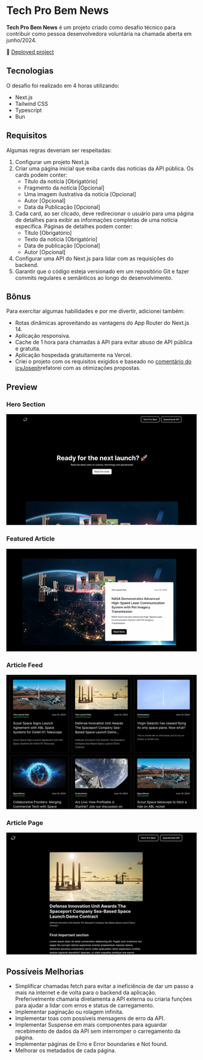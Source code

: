 # Tech Pro Bem News

<b>Tech Pro Bem News</b> é um projeto criado como desafio técnico para contribuir como pessoa desenvolvedora voluntária na chamada aberta em junho/2024.

🚀 [Deployed project](https://tech-pro-bem-news-efnk494f8-pdrmenezes-projects.vercel.app/)

## Tecnologias

O desafio foi realizado em 4 horas utilizando:

- Next.js
- Tailwind CSS
- Typescript
- Bun

## Requisitos

Algumas regras deveriam ser respeitadas:

1. Configurar um projeto Next.js
2. Criar uma página inicial que exiba cards das notícias da API pública. Os cards podem conter:
   - Título da notícia [Obrigatório]
   - Fragmento da notícia [Opcional]
   - Uma imagem ilustrativa da notícia [Opcional]
   - Autor [Opcional]
   - Data da Publicação [Opcional]
3. Cada card, ao ser clicado, deve redirecionar o usuário para uma página de detalhes para exibir as informações completas de uma notícia específica. Páginas de detalhes podem conter:
   - Título [Obrigatório]
   - Texto da notícia [Obrigatório]
   - Data de publicação [Opcional]
   - Autor [Opcional]
4. Configurar uma API do Next.js para lidar com as requisições do backend.
5. Garantir que o código esteja versionado em um repositório Git e fazer commits regulares e semânticos ao longo do desenvolvimento.

## Bônus

Para exercitar algumas habilidades e por me divertir, adicionei também:

- Rotas dinâmicas aproveitando as vantagens do App Router do Next.js 14.
- Aplicação responsiva.
- Cache de 1 hora para chamadas à API para evitar abuso de API pública e gratuita.
- Aplicação hospedada gratuitamente na Vercel.
- Criei o projeto com os requisitos exigidos e baseado no [comentário do icyJoseph](https://github.com/vercel/next.js/discussions/48793#discussioncomment-5715951)refatorei com as otimizações propostas.

## Preview

### Hero Section

![](https://github.com/pdrmenezes/tech-pro-bem-news/blob/main/public/ss-1.webp)

### Featured Article

![](https://github.com/pdrmenezes/tech-pro-bem-news/blob/main/public/ss-2.webp)

### Article Feed

![](https://github.com/pdrmenezes/tech-pro-bem-news/blob/main/public/ss-3.webp)

### Article Page

![](https://github.com/pdrmenezes/tech-pro-bem-news/blob/main/public/ss-4.webp)

## Possíveis Melhorias

- Simplificar chamadas fetch para evitar a ineficiência de dar um passo a mais na internet e de volta para o backend da aplicação. Preferivelmente chamaria diretamenta a API externa ou criaria funções para ajudar a lidar com erros e status de carregamento.
- Implementar paginação ou rolagem infinita.
- Implementar toas com possíveis mensagens de erro da API.
- Implementar Suspense em mais componentes para aguardar recebimento de dados da API sem interromper o carregamento da página.
- Implementar páginas de Erro e Error boundaries e Not found.
- Melhorar os metadados de cada página.
